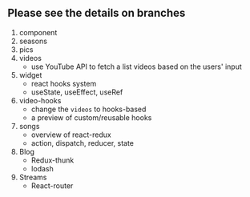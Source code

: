 ## Please see the details on branches

1. component
2. seasons
3. pics
4. videos
   * use YouTube API to fetch a list videos based on the users' input
5. widget
   * react hooks system
   * useState, useEffect, useRef
6. video-hooks
   * change the `videos` to hooks-based
   * a preview of custom/reusable hooks
7. songs
   * overview of react-redux
   * action, dispatch, reducer, state
8. Blog
   * Redux-thunk
   * lodash
9. Streams
   * React-router

